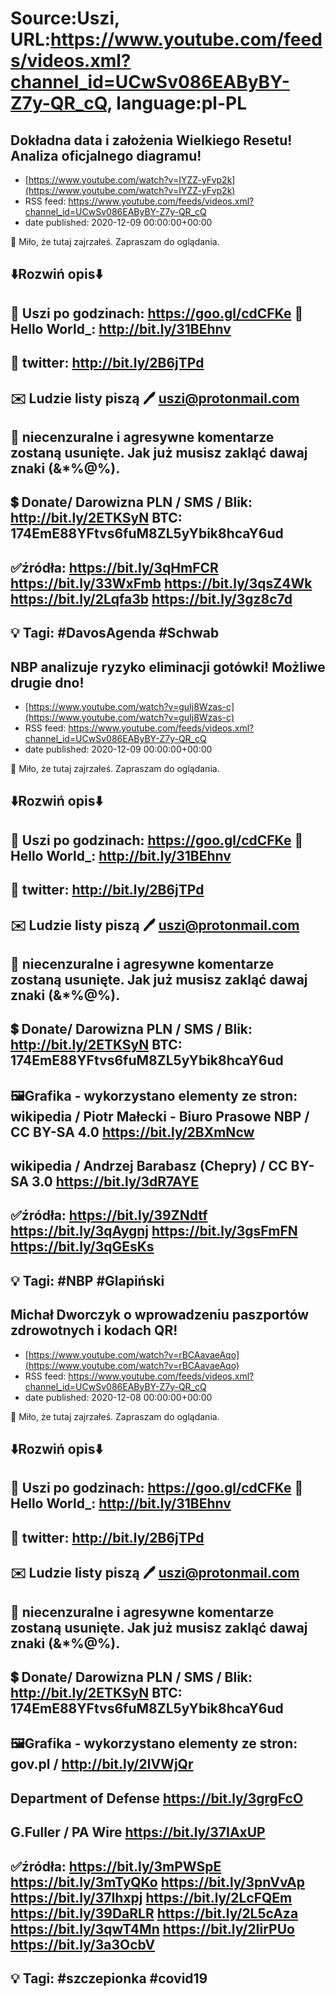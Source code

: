 # Source:Uszi, URL:https://www.youtube.com/feeds/videos.xml?channel_id=UCwSv086EAByBY-Z7y-QR_cQ, language:pl-PL

## Dokładna data i założenia Wielkiego Resetu! Analiza oficjalnego diagramu!
 - [https://www.youtube.com/watch?v=IYZZ-yFvp2k](https://www.youtube.com/watch?v=IYZZ-yFvp2k)
 - RSS feed: https://www.youtube.com/feeds/videos.xml?channel_id=UCwSv086EAByBY-Z7y-QR_cQ
 - date published: 2020-12-09 00:00:00+00:00

🤪 Miło, że tutaj zajrzałeś.  Zapraszam do oglądania.

⬇️Rozwiń opis⬇️
------------------------------------------------------------
👀 Uszi po godzinach: https://goo.gl/cdCFKe
👀 Hello World_: http://bit.ly/31BEhnv
------------------------------------------------------------
👀 twitter: http://bit.ly/2B6jTPd
------------------------------------------------------------
✉️ Ludzie listy piszą 
🖊️ uszi@protonmail.com
------------------------------------------------------------
👺 niecenzuralne i agresywne komentarze zostaną usunięte.  Jak już musisz zakląć dawaj znaki (&*%@%).
------------------------------------------------------------
💲 Donate/ Darowizna
PLN / SMS / Blik: http://bit.ly/2ETKSyN
BTC: 174EmE88YFtvs6fuM8ZL5yYbik8hcaY6ud
---------------------------------------------------------------
✅źródła:
https://bit.ly/3qHmFCR
https://bit.ly/33WxFmb
https://bit.ly/3qsZ4Wk
https://bit.ly/2Lqfa3b
https://bit.ly/3gz8c7d
-------------------------------------------------------------
💡 Tagi: #DavosAgenda #Schwab
--------------------------------------------------------------

## NBP analizuje ryzyko eliminacji gotówki! Możliwe drugie dno!
 - [https://www.youtube.com/watch?v=guIj8Wzas-c](https://www.youtube.com/watch?v=guIj8Wzas-c)
 - RSS feed: https://www.youtube.com/feeds/videos.xml?channel_id=UCwSv086EAByBY-Z7y-QR_cQ
 - date published: 2020-12-09 00:00:00+00:00

🤪 Miło, że tutaj zajrzałeś.  Zapraszam do oglądania.

⬇️Rozwiń opis⬇️
------------------------------------------------------------
👀 Uszi po godzinach: https://goo.gl/cdCFKe
👀 Hello World_: http://bit.ly/31BEhnv
------------------------------------------------------------
👀 twitter: http://bit.ly/2B6jTPd
------------------------------------------------------------
✉️ Ludzie listy piszą 
🖊️ uszi@protonmail.com
------------------------------------------------------------
👺 niecenzuralne i agresywne komentarze zostaną usunięte.  Jak już musisz zakląć dawaj znaki (&*%@%).
------------------------------------------------------------
💲 Donate/ Darowizna
PLN / SMS / Blik: http://bit.ly/2ETKSyN
BTC: 174EmE88YFtvs6fuM8ZL5yYbik8hcaY6ud
---------------------------------------------------------------
🖼Grafika - wykorzystano elementy ze stron:
wikipedia / Piotr Małecki - Biuro Prasowe NBP / CC BY-SA 4.0
https://bit.ly/2BXmNcw
---
wikipedia / Andrzej Barabasz (Chepry) / CC BY-SA 3.0
https://bit.ly/3dR7AYE
---------------------------------------------------------------
✅źródła:
https://bit.ly/39ZNdtf
https://bit.ly/3qAygnj
https://bit.ly/3gsFmFN
https://bit.ly/3qGEsKs
-------------------------------------------------------------
💡 Tagi: #NBP #Glapiński
--------------------------------------------------------------

## Michał Dworczyk o wprowadzeniu paszportów zdrowotnych i kodach QR!
 - [https://www.youtube.com/watch?v=rBCAavaeAqo](https://www.youtube.com/watch?v=rBCAavaeAqo)
 - RSS feed: https://www.youtube.com/feeds/videos.xml?channel_id=UCwSv086EAByBY-Z7y-QR_cQ
 - date published: 2020-12-08 00:00:00+00:00

🤪 Miło, że tutaj zajrzałeś.  Zapraszam do oglądania.

⬇️Rozwiń opis⬇️
------------------------------------------------------------
👀 Uszi po godzinach: https://goo.gl/cdCFKe
👀 Hello World_: http://bit.ly/31BEhnv
------------------------------------------------------------
👀 twitter: http://bit.ly/2B6jTPd
------------------------------------------------------------
✉️ Ludzie listy piszą 
🖊️ uszi@protonmail.com
------------------------------------------------------------
👺 niecenzuralne i agresywne komentarze zostaną usunięte.  Jak już musisz zakląć dawaj znaki (&*%@%).
------------------------------------------------------------
💲 Donate/ Darowizna
PLN / SMS / Blik: http://bit.ly/2ETKSyN
BTC: 174EmE88YFtvs6fuM8ZL5yYbik8hcaY6ud
---------------------------------------------------------------
🖼Grafika - wykorzystano elementy ze stron: 
gov.pl / http://bit.ly/2lVWjQr
---
Department of Defense 
https://bit.ly/3grgFcO
---
G.Fuller / PA Wire 
https://bit.ly/37IAxUP
---------------------------------------------------------------
✅źródła:
https://bit.ly/3mPWSpE
https://bit.ly/3mTyQKo
https://bit.ly/3pnVvAp
https://bit.ly/37Ihxpj
https://bit.ly/2LcFQEm
https://bit.ly/39DaRLR
https://bit.ly/2L5cAza
https://bit.ly/3qwT4Mn
https://bit.ly/2IirPUo
https://bit.ly/3a3OcbV
-------------------------------------------------------------
💡 Tagi: #szczepionka #covid19
--------------------------------------------------------------

